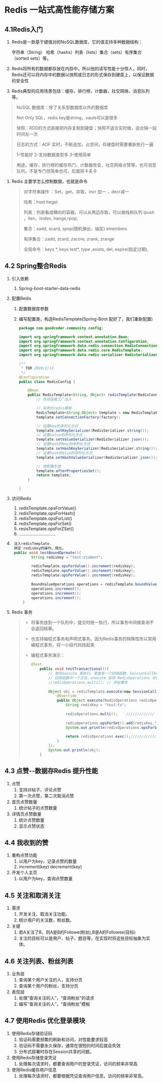 # Redis   一站式高性能存储方案

## 4.1Redis入门

1. Redis是一款基于键值对的NoSQL数据库，它的值支持多种数据结构：

	字符串（String） 哈希（hashs）列表（lists）集合（sets）有序集合（sorted sets）等。

2. Redis将所有的数据都存放在内存中，所以他的读写性能十分惊人，同时，Redis还可以将内存中的数据以快照或日志的形式保存到硬盘上，以保证数据的安全性

3. Redis典型的应用场景包括：缓存，排行榜，计数器，社交网络，消息队列等。

>NoSQL 数据库：除了关系型数据库以外的数据库
>
>Not Only SQL，redis key是string，vaule可以是很多
>
>快照：RDD的方式直接把内存复制到硬盘；快照不适合实时做，适合隔一段时间左一次
>
>日志的方式：AOF 实时，不断追加，占空间，存硬盘时需要重新执行一遍
>
>1-性能好  2-支持数据类型多 3-使用简单
>
>用途，缓存，排行榜的缓存热门，计数器改变，社交网络点赞等，也可消息队列，不是专门但简单也可。后面将卡夫卡

1. Redis 主要学怎么控制数据，也就是命令

	>对字符串操作 ：Set，get，存取，incr 加一 ，decr减一
	>
	>哈希：hset  heget 
	>
	>列表：列表看成横向的容器，可以从两边存取，可以做栈和队列 lpush ，llen，lindex, lrange,rpop,
	>
	>集合：sadd, scard, spop(随机弹出，抽奖) smembers
	>
	>有序集合：zadd, zcard, zscore, zrank, zrange
	>
	>全局命令：keys \*,  keys test\*,  type ,exists,  del,  expire(指定过期),

## 4.2 Spring整合Redis

1. 引入依赖
	
	1. Spring-boot-starter-data-redis
2. 配置Redis
	1. 配置数据库参数
	
	2. 编写配置类，构造RedisTemplate(Spring-Boot 配好了，我们重新配置)
	
		```java
		package com.goodcoder.community.config;
		
		import org.springframework.context.annotation.Bean;
		import org.springframework.context.annotation.Configuration;
		import org.springframework.data.redis.connection.RedisConnectionFactory;
		import org.springframework.data.redis.core.RedisTemplate;
		import org.springframework.data.redis.serializer.RedisSerializer;
		
		/**
		 * TQR 2020/2/13
		 */
		@Configuration
		public class RedisConfig {
		
		    @Bean
		    public RedisTemplate<String, Object> redisTemplate(RedisConnectionFactory factory) {
		        // 先将连接工厂注入
		
		        // 实例化redis模板
		        RedisTemplate<String,Object> template = new RedisTemplate<>();
		        template.setConnectionFactory(factory);
		
		        // 设置key的序列化方式
		        template.setKeySerializer(RedisSerializer.string());
		        // 设置value的序列化方式
		        template.setValueSerializer(RedisSerializer.json());
		        // 设置hash的key的序列化方式
		        template.setHashKeySerializer(RedisSerializer.string());
		        // 设置hash的alue的序列化方式
		        template.setHashValueSerializer(RedisSerializer.json());
		
		        // 使配置生效
		        template.afterPropertiesSet();
		        return template;
		    }
		
		}
		```
3. 访问Redis
	1. redisTemplate.opsForValue()
	2. redisTemplate.opsForHash()
	3. redisTemplate.opsForList()
	4. redisTemplate.opsForSet()
	5. resisTemplate.opsForZSet()
	6. …………………………

4. ```java
	注入redisTemplate.
	绑定 rediskey的操作。简化。
	public void testBoundOpreate(){
	        String rediskey = "test:student";
	        
	        redisTemplate.opsForValue().increment(rediskey);
	        redisTemplate.opsForValue().increment(rediskey);
	        redisTemplate.opsForValue().increment(rediskey);
	
	        BoundValueOperations operations = redisTemplate.boundValueOps(rediskey);
	        operations.increment();
	        operations.increment();
	        operations.increment();
	    }
	```

5. Redis 事务

	>* 将事务放到一个队列中，提交时统一执行，所以事务中间做查询不会返回结果。
	>
	>* 也支持编程式事务和声明式事务。因为Redis事务的特殊性所以常用编程式事务。将一小段代码括起来
	>
	>* 编程式事务演示：
	>
	>	```java
	>	@Test
	>	    public void testTransactional(){
	>	        // 放在execute 里执行，里面有一个回调函数，SessionCallback()
	>	        // 回调函数中一个方法，execute 会将 RedisOperations 对象传入
	>	        //redisOperations.multi(); // 开始事务
	>	        
	>	        Object obj = redisTemplate.execute(new SessionCallback() {
	>	            @Override
	>	            public Object execute(RedisOperations redisOperations) throws DataAccessException {
	>	                String redisKey = "test:tx";
	>	                
	>	                redisOperations.multi();    ///////////// 开始事务
	>	                
	>	                redisOperations.opsForSet().add(redisKey,"zhangsan","lisi","wangwu");
	>	                System.out.println(redisOperations.opsForSet().members(redisKey)); // 无效操作
	>	                
	>	                return redisOperations.exec();//////////// 结束事务
	>	            }
	>	        });
	>	        System.out.println(obj);
	>	    }
	>	```
	>
	>	

## 4.3 点赞--数据存Redis 提升性能

1. 点赞
	1. 支持对帖子、评论点赞
	2. 第一次点赞，第二次取消点赞
2. 首页点赞数量
	1. 统计帖子的点赞数量
3. 详情页点赞数量
	1. 统计点赞数量
	2. 显示点赞状态

## 4.4 我收到的赞

1. 重构点赞功能
	1. 以用户为key，记录点赞的数量
	2. increment(key) decrement(key)
2. 开发个人主页
	1. 以用户为key，查询点赞数量

## 4.5 关注和取消关注

1. 需求
	1. 开发关注、取消关注功能。
	2. 统计用户的关注数，粉丝数。
2. 关键
	1. 若A关注了B，则A是B的Followe(粉丝),B是A的Followee(目标)
	2. 关注的目标可以是用户、帖子、题目等，在实现时将这些目标抽象为实体。

## 4.6 关注列表、粉丝列表

1. 业务层
	1. 查询某个用户关注的人，支持分页
	2. 查询某个用户的粉丝，支持分页
2. 表现层
	1. 处理“查询关注的人”，“查询粉丝”的请求
	2. 编写“查询关注的人”，“查询粉丝”模板

## 4.7 使用Redis 优化登录模块

1. 使用Redis存储验证码
	1. 验证码需要频繁的刷新和访问，对性能要求较高
	2. 验证码不需要永久保存，通常在很短的时间后就会失效
	3. 分布式部署时存在Session共享的问题。
2. 使用Redis存储登录凭证
	1. 处理每次请求时，都要查询用户的登录凭证，访问的频率非常高
3. 使用Redis缓存用户信息
	1. 处理每次请求时，都要根据凭证查询用户信息，访问的频率非常高。